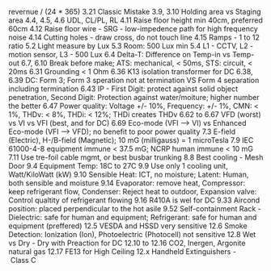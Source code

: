 revernue / (24 * 365)
3.21             Classic Mistake
3.9, 3.10        Holding area vs Staging area
4.4, 4.5, 4.6    UDL, CL/PL, RL
4.11             Raise floor height min 40cm, preferred 60cm
4.12             Raise floor wire - SRG - low-impedence path for high frequency noise
4.14             Cutting holes - draw cross, do not touch line
4.15             Ramps - 1 to 12 ratio
5.2              Light measure by Lux
5.3              Room: 500 Lux min
5.4              L1 - CCTV, L2 - motion sensor, L3 - 500 Lux
6.4              Delta-T: Difference on Temp-in vs Temp-out
6.7, 6.10        Break before make; ATS: mechanical, < 50ms, STS: circuit, < 20ms
6.31             Grounding < 1 Ohm
6.36             K13 isolation transformer for DC
6.38, 6.39       DC: Form 3; Form 3 speration not at termination VS Form 4 separation including termination
6.43             IP - First Digit: protect against solid object penetration, Second Digit: Protection against water/moiture; higher number the better
6.47             Power quality: Voltage +/- 10%, Frequency: +/- 1%, CMN: < 1%, THDv: < 8%, THDi: < 12%; THDi creates THDv
6.62 to 6.67     VFD (worst) vs VI vs VFI (best, and for DC)
6.69             Eco-mode (VFI --> VI) vs Enhanced Eco-mode (VFI --> VFD); no benefit to poor power quality
7.3              E-field (Electric), H-/B-field (Magnetic); 10 mG (milligauss) = 1 microTesla
7.9              IEC 61000-4-8 equipment immune < 37.5 mG; NCRP human immune < 10 mG
7.11             Use tre-foil cable mgmt, or best busbar trunking
8.8              Best cooling - Mesh Door
9.4              Equipment Temp: 18C to 27C
9.9              Use only 1 cooling unit, Watt/KiloWatt (kW)
9.10             Sensible Heat: ICT, no moisture; Latent: Human, both sensible and moisture
9.14             Evaporator: remove heat, Compressor: keep refrigerant flow, Condenser: Reject heat to outdoor, Expansion valve: Control qualtity of refrigerant flowing
9.16             R410A is wel for DC
9.33             Aircond position: placed perpendicular to the hot asile
9.52             Self-containment Rack - Dielectric: safe for human and equipment; Refrigerant: safe for human and equipment (preffered)
12.5             VESDA and HSSD very sensitive
12.6             Smoke Detection: Ionization (Ion), Photoelectric (Photocell) not sensitive
12.8             Wet vs Dry - Dry with Preaction for DC
12.10 to 12.16   CO2, Inergen, Argonite natural gas
12.17            FE13 for High Ceiling
12.x             Handheld Extinguishers - Class C
